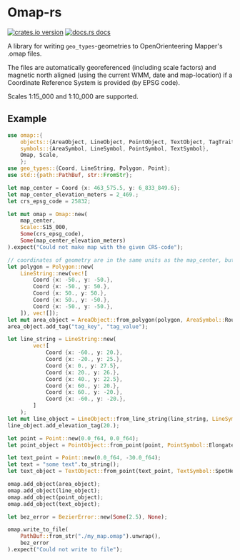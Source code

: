 # Omap-rs
[![crates.io version](https://img.shields.io/crates/v/omap.svg)](https://crates.io/crates/omap)
[![docs.rs docs](https://docs.rs/omap/badge.svg)](https://docs.rs/omap)  

A library for writing `geo_types`-geometries to OpenOrienteering Mapper's .omap files.  

The files are automatically georeferenced (including scale factors) and magnetic north aligned (using the current WMM, date and map-location) if a Coordinate Reference System is provided (by EPSG code). 

Scales 1:15_000 and 1:10_000 are supported.

## Example

```Rust
use omap::{
    objects::{AreaObject, LineObject, PointObject, TextObject, TagTrait},
    symbols::{AreaSymbol, LineSymbol, PointSymbol, TextSymbol},
    Omap, Scale,
    };
use geo_types::{Coord, LineString, Polygon, Point};
use std::{path::PathBuf, str::FromStr};

let map_center = Coord {x: 463_575.5, y: 6_833_849.6};
let map_center_elevation_meters = 2_469.;
let crs_epsg_code = 25832;

let mut omap = Omap::new(
    map_center,
    Scale::S15_000,
    Some(crs_epsg_code),
    Some(map_center_elevation_meters)
).expect("Could not make map with the given CRS-code");

// coordinates of geometry are in the same units as the map_center, but relative the map_center
let polygon = Polygon::new(
    LineString::new(vec![
        Coord {x: -50., y: -50.},
        Coord {x: -50., y: 50.},
        Coord {x: 50., y: 50.},
        Coord {x: 50., y: -50.},
        Coord {x: -50., y: -50.},
    ]), vec![]);
let mut area_object = AreaObject::from_polygon(polygon, AreaSymbol::RoughVineyard, 45.0_f64.to_radians());
area_object.add_tag("tag_key", "tag_value");

let line_string = LineString::new(
        vec![
            Coord {x: -60., y: 20.},
            Coord {x: -20., y: 25.},
            Coord {x: 0., y: 27.5},
            Coord {x: 20., y: 26.},
            Coord {x: 40., y: 22.5},
            Coord {x: 60., y: 20.},
            Coord {x: 60., y: -20.},
            Coord {x: -60., y: -20.},
        ]
    );
let mut line_object = LineObject::from_line_string(line_string, LineSymbol::Contour);
line_object.add_elevation_tag(20.);

let point = Point::new(0.0_f64, 0.0_f64);
let point_object = PointObject::from_point(point, PointSymbol::ElongatedDotKnoll, -45.0_f64.to_radians());

let text_point = Point::new(0.0_f64, -30.0_f64);
let text = "some text".to_string();
let text_object = TextObject::from_point(text_point, TextSymbol::SpotHeight, text);

omap.add_object(area_object);
omap.add_object(line_object);
omap.add_object(point_object);
omap.add_object(text_object);

let bez_error = BezierError::new(Some(2.5), None);

omap.write_to_file(
    PathBuf::from_str("./my_map.omap").unwrap(),
    bez_error
).expect("Could not write to file");
```